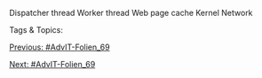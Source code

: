 Dispatcher thread
Worker thread
Web page cache
Kernel
Network

   Tags & Topics:
   

[Previous: #AdvIT-Folien_69](AdvIT-Folien_69.md)

[Next: #AdvIT-Folien_69](AdvIT-Folien_69.md)